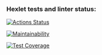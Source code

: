 ### Hexlet tests and linter status:
[![Actions Status](https://github.com/aleksPOE/python-project-49/actions/workflows/hexlet-check.yml/badge.svg)](https://github.com/aleksPOE/python-project-49/actions)

[![Maintainability](https://api.codeclimate.com/v1/badges/9b8ebb1f942dfc1c3331/maintainability)](https://codeclimate.com/github/aleksPOE/python-project-49/maintainability)

[![Test Coverage](https://api.codeclimate.com/v1/badges/9b8ebb1f942dfc1c3331/test_coverage)](https://codeclimate.com/github/aleksPOE/python-project-49/test_coverage)

<script src="https://asciinema.org/a/u5x45oKR0mYZRR6S7hzeMJ0LF.js" id="asciicast-u5x45oKR0mYZRR6S7hzeMJ0LF" async="true"></script>

<script src="https://asciinema.org/a/fJSxjQEO8q9n1SoDD7dh9RFa9.js" id="asciicast-fJSxjQEO8q9n1SoDD7dh9RFa9" async="true"></script>

<script src="https://asciinema.org/a/y60gfJQal9rv2KRI9mY6NlQ9A.js" id="asciicast-y60gfJQal9rv2KRI9mY6NlQ9A" async="true"></script>

<script src="https://asciinema.org/a/sduzdn0QTw7J5aWMDgmRnhhDa.js" id="asciicast-sduzdn0QTw7J5aWMDgmRnhhDa" async="true"></script>

<script src="https://asciinema.org/a/uIq9H3zXteLswFuYnVhGie1Ve.js" id="asciicast-uIq9H3zXteLswFuYnVhGie1Ve" async="true"></script>